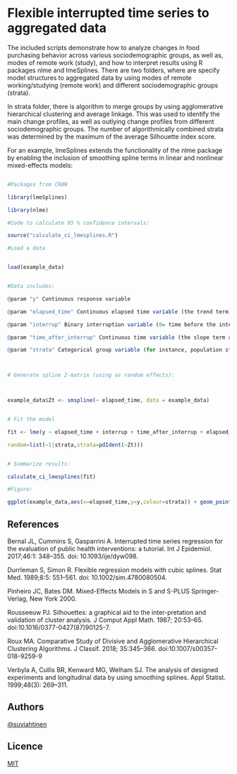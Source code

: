 # Flexible interrupted time series to aggregated data


The included scripts demonstrate how to analyze changes in food purchasing behavior across various sociodemographic groups, as well as, modes of remote work (study), and how to interpret results using R packages nlme and lmeSplines. There are two folders, where are specify model structures to aggregated data by using modes of remote working/studying (remote work) and different sociodemographic groups (strata). 


In strata folder, there is algorithm to merge groups by using agglomerative hierarchical clustering and average linkage. This was used to identify the main change profiles, as well as outlying change profiles from different sociodemographic groups. The number of algorithmically combined strata was determined by the maximum of the average Silhouette index score. 





For an example, lmeSplines extends the functionality of the nlme package by enabling the inclusion of smoothing spline terms in linear and nonlinear mixed-effects models:





```R

#Packages from CRAN

library(lmeSplines)

library(nlme)

#Code to calculate 95 % confidence intervals:

source("calculate_ci_lmesplines.R")

#Load a data


load(example_data)


#Data includes:

@param "y" Continuous response variable

@param "elapsed_time" Continuous elapsed time variable (the trend term)

@param "interrup" Binary interruption variable (0= time before the interruption point, 1= time after the interruption point.

@param "time_after_interrup" Continuous time variable (the slope term after the interruption point)

@param "strata" Categorical group variable (for instance, population strata)



# Generate spline Z-matrix (using as random effects):



example_data$Zt <- smspline(~ elapsed_time, data = example_data)


# Fit the model

fit <- lme(y ~ elapsed_time + interrup + time_after_interrup + elapsed_time:strata + interrup:strata + time_after_interrup:strata, data=example_data,

random=list(~1|strata,strata=pdIdent(~Zt)))


# Summarize results:

calculate_ci_lmesplines(fit)

#Figure:

ggplot(example_data,aes(x=elapsed_time,y=y,colour=strata)) + geom_point() + geom_line(aes(y = fitted(fit))) + labs(y="Response",x="Time",colour="Strata") 


```


## References

Bernal JL, Cummins S, Gasparrini A. Interrupted time series regression for the evaluation of public health interventions: a tutorial. Int J Epidemiol. 2017;46:1: 348–355. doi: 10.1093/ije/dyw098. 

Durrleman S, Simon R. Flexible regression models with cubic splines. Stat Med. 1989;8:5: 551–561. doi: 10.1002/sim.4780080504. 

Pinheiro JC, Bates DM. Mixed-Effects Models in S and S-PLUS Springer-Verlag, New York 2000.

Rousseeuw PJ. Silhouettes: a graphical aid to the inter-pretation and validation of cluster analysis. J Comput Appl Math. 1987; 20:53–65. doi:10.1016/0377-0427(87)90125-7.

Roux MA. Comparative Study of Divisive and Agglomerative Hierarchical Clustering Algorithms. J Classif. 2018; 35:345–366. doi:10.1007/s00357-018-9259-9

Verbyla A, Cullis BR, Kenward MG, Welham SJ. The analysis of designed experiments and longitudinal data by using smoothing splines. Appl Statist. 1999;48(3): 269–311.



## Authors



[@suviahtinen](https://www.github.com/suviahtinen)



## Licence



[MIT](https://choosealicense.com/licenses/mit/)
